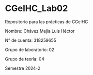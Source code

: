 # CGeIHC_Lab02
 Repositorio para las prácticas de CGeIHC

Nombre: Chávez Mejía Luis Héctor

N° de cuenta: 318259655

Grupo de laboratorio: 02

Grupo de teoría: 04

Semestre 2024-2